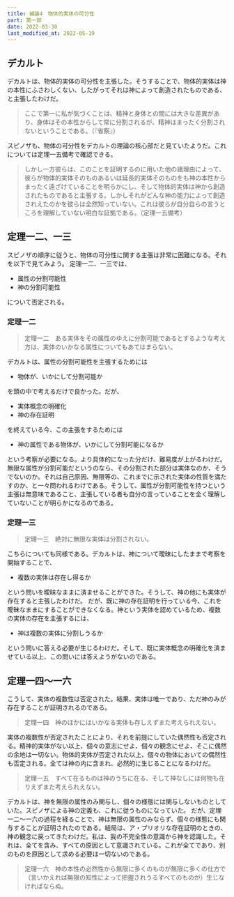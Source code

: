 ```yaml
---
title: 補論4　物体的実体の可分性
part: 第一部
date: 2022-03-30
last_modified_at: 2022-05-19
---
```


## デカルト

デカルトは、物体的実体の可分性を主張した。そうすることで、物体的実体は神の本性にふさわしくない、したがってそれは神によって創造されたものである、と主張したわけだ。

>ここで第一に私が気づくことは、精神と身体との間には大きな差異があり、身体はその本性からして常に分割されるが、精神はまったく分割されないということである。（『省察』）

スピノザも、物体の可分性をデカルトの理論の核心部だと見ていたようだ。これについては定理一五備考で確認できる。

>しかし一方彼らは、このことを証明するのに用いた他の諸理由によって、彼らが物体的実体そのものあるいは延長的実体そのものをも神の本性からまったく遠ざけていることを明らかにし、そして物体的実体は神から創造されたものであると主張する。しかしそれがどんな神の能力によって創造されえたのかを彼らは全然知っていない。これは彼らが自分自らの言うところを理解していない明白な証拠である。（定理一五備考）

## 定理一二、一三

スピノザの順序に従うと、物体の可分性に関する主張は非常に困難になる。それを以下で見てみよう。
定理一二、一三では、

- 属性の分割可能性
- 神の分割可能性

について否定される。

### 定理一二

>定理一二　ある実体をその属性のゆえに分割可能であるとするような考え方は、実体のいかなる属性についてもあてはまらない。

デカルトは、属性の分割可能性を主張するためには

- 物体が、いかにして分割可能か

を頭の中で考えるだけで良かった。だが、

- 実体概念の明確化
- 神の存在証明

を終えている今、この主張をするためには

- 神の属性である物体が、いかにして分割可能になるか

という考察が必要になる。より具体的になった分だけ、難易度が上がるわけだ。
無限な属性が分割可能だというのなら、その分割された部分は実体なのか、そうでないのか。それは自己原因、無限等の、これまでに示された実体の性質を満たすのか、と一々問われるわけである。そうして、属性が分割可能性を持つという主張は無意味であること、主張している者も自分の言っていることを全く理解していないことが明らかになるのである。

### 定理一三

>定理一三　絶対に無限な実体は分割されない。

こちらについても同様である。デカルトは、神について曖昧にしたままで考察を開始することで、

- 複数の実体は存在し得るか

という問いを曖昧なままに済ませることができた。そうして、神の他にも実体が存在すると主張したわけだ。
だが、既に神の存在証明を行っている今、これを曖昧なままにすることができなくなる。神という実体を認めているため、複数の実体の存在を主張するには、

- 神は複数の実体に分割しうるか

という問いに答える必要が生じるわけだ。そして、既に実体概念の明確化を済ませている以上、この問いには答えようがないのである。

## 定理一四～一六

こうして、実体の複数性は否定された。結果、実体は唯一であり、ただ神のみが存在することが証明されるのである。

>定理一四　神のほかにはいかなる実体も存しえずまた考えられえない。

実体の複数性が否定されたことにより、それを前提にしていた偶然性も否定される。精神的実体がない以上、個々の意志にせよ、個々の観念にせよ、そこに偶然の余地は一切ない。物体的実体が否定された以上、個々の物体においての偶然性も否定される。全ては神の内に含まれ、必然的に生じることになるわけだ。

>定理一五　すべて在るものは神のうちに在る、そして神なしには何物も在りえずまた考えられえない。

デカルトは、神を無限の属性のみ関与し、個々の様態には関与しないものとしていた。スピノザによる神の定義も、これに従うものになっていた。
だが、定理一二～一六の過程を経ることで、神は無限の属性のみならず、個々の様態にも関与することが証明されたのである。結局は、ア・プリオリな存在証明のときの、神の観念に戻ってきたわけだ。私は、我の不完全性の意識から神を認識した。それは、全てを含み、すべての原因として意識されている。これが全てであり、別のものを原因として求める必要は一切ないのである。

>定理一六　神の本性の必然性から無限に多くのものが無限に多くの仕方で（言いかえれば無限の知性によって把握されうるすべてのものが）生じなければならぬ。
